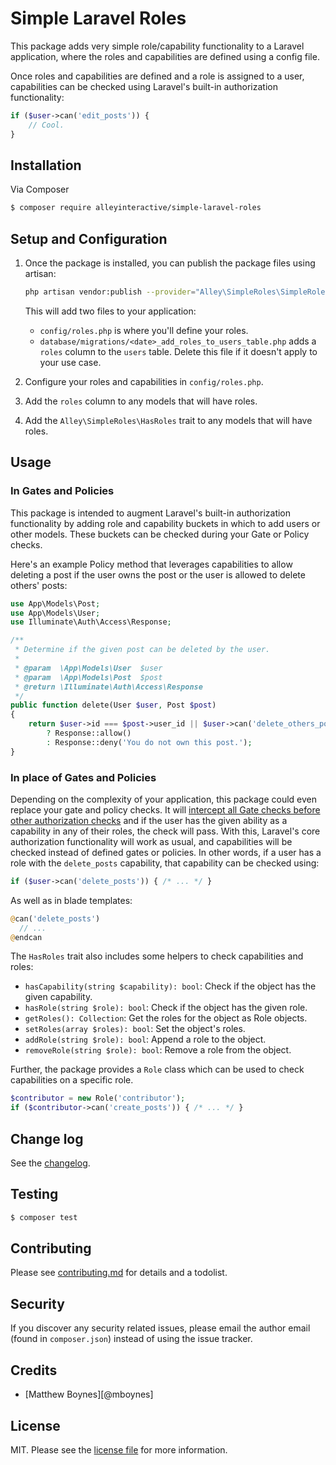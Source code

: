 # Simple Laravel Roles

This package adds very simple role/capability functionality to a Laravel
application, where the roles and capabilities are defined using a config file.

Once roles and capabilities are defined and a role is assigned to a user,
capabilities can be checked using Laravel's built-in authorization functionality:

```php
if ($user->can('edit_posts')) {
    // Cool.
}
```

## Installation

Via Composer

```bash
$ composer require alleyinteractive/simple-laravel-roles
```

## Setup and Configuration

1. Once the package is installed, you can publish the package files using artisan:
    ```bash
    php artisan vendor:publish --provider="Alley\SimpleRoles\SimpleRolesServiceProvider"
    ```
    This will add two files to your application:

    * `config/roles.php` is where you'll define your roles.
    * `database/migrations/<date>_add_roles_to_users_table.php` adds a `roles` column to the `users` table. Delete this file if it doesn't apply to your use case.
2. Configure your roles and capabilities in `config/roles.php`.
3. Add the `roles` column to any models that will have roles.
4. Add the `Alley\SimpleRoles\HasRoles` trait to any models that will have roles.

## Usage

### In Gates and Policies

This package is intended to augment Laravel's built-in authorization
functionality by adding role and capability buckets in which to add users or
other models. These buckets can be checked during your Gate or Policy checks.

Here's an example Policy method that leverages capabilities to allow deleting a
post if the user owns the post or the user is allowed to delete others' posts:

```php
use App\Models\Post;
use App\Models\User;
use Illuminate\Auth\Access\Response;

/**
 * Determine if the given post can be deleted by the user.
 *
 * @param  \App\Models\User  $user
 * @param  \App\Models\Post  $post
 * @return \Illuminate\Auth\Access\Response
 */
public function delete(User $user, Post $post)
{
    return $user->id === $post->user_id || $user->can('delete_others_posts')
        ? Response::allow()
        : Response::deny('You do not own this post.');
}
```

### In place of Gates and Policies

Depending on the complexity of your application, this package could even replace
your gate and policy checks. It will [intercept all Gate checks before other authorization checks](https://laravel.com/docs/8.x/authorization#intercepting-gate-checks)
and if the user has the given ability as a capability in any of their roles, the
check will pass. With this, Laravel's core authorization functionality will work
as usual, and capabilities will be checked instead of defined gates or policies.
In other words, if a user has a role with the `delete_posts` capability, that
capability can be checked using:

```php
if ($user->can('delete_posts')) { /* ... */ }
```

As well as in blade templates:

```php
@can('delete_posts')
  // ...
@endcan
```

The `HasRoles` trait also includes some helpers to check capabilities and roles:

* `hasCapability(string $capability): bool`: Check if the object has the given capability.
* `hasRole(string $role): bool`: Check if the object has the given role.
* `getRoles(): Collection`: Get the roles for the object as Role objects.
* `setRoles(array $roles): bool`: Set the object's roles.
* `addRole(string $role): bool`: Append a role to the object.
* `removeRole(string $role): bool`: Remove a role from the object.

Further, the package provides a `Role` class which can be used to check
capabilities on a specific role.

```php
$contributor = new Role('contributor');
if ($contributor->can('create_posts')) { /* ... */ }
```

## Change log

See the [changelog](changelog.md).

## Testing

``` bash
$ composer test
```

## Contributing

Please see [contributing.md](contributing.md) for details and a todolist.

## Security

If you discover any security related issues, please email the author email (found in `composer.json`) instead of using the issue tracker.

## Credits

- [Matthew Boynes][@mboynes]

## License

MIT. Please see the [license file](license.md) for more information.
